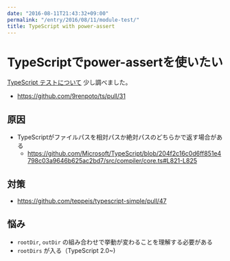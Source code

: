 ```yaml
---
date: "2016-08-11T21:43:32+09:00"
permalink: "/entry/2016/08/11/module-test/"
title: TypeScript with power-assert
---
```


# TypeScriptでpower-assertを使いたい

[TypeScript テストについて](https://9renpoto.github.io/entry/2016/06/23/typescript-module-test/) 少し調べました。

* <https://github.com/9renpoto/ts/pull/31>

## 原因

* TypeScriptがファイルパスを相対パスか絶対パスのどちらかで返す場合がある
  * <https://github.com/Microsoft/TypeScript/blob/204f2c16c0d6ff851e4798c03a9646b625ac2bd7/src/compiler/core.ts#L821-L825>

## 対策

* <https://github.com/teppeis/typescript-simple/pull/47>

## 悩み

* `rootDir`, `outDir` の組み合わせで挙動が変わることを理解する必要がある
* `rootDirs` が入る（TypeScript 2.0~)
